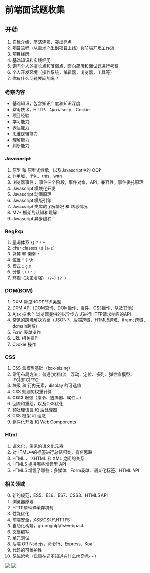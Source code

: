 # 前端面试题收集

## 开始 

1. 自我介绍，简洁连贯，突出亮点
2. 项目流程（从需求产生到项目上线）和前端开发工作流
3. 项目经历
0. 基础知识和实践经历
6. 询问个人的擅长点和薄弱点，面向简历和面试题进行考察
4. 个人开发环境（操作系统，编辑器，浏览器，工具等）
0. 你有什么问题要问的吗？


### 考察内容

- 基础知识，包含知识广度和知识深度
- 常用技术，HTTP、Ajax/Jsonp、Cookie
- 项目经验
- 学习能力
- 表达能力
- 思维逻辑能力
- 理解能力
- 判断能力

### Javascript

 1. 原型 和 原型式继承，以及Javascript中的 OOP
 2. 作用域、闭包、this、with
 3. 浏览器事件： 事件三个阶段，事件对象，API，兼容性，事件委托原理
 4. Javascript 模块化开发
 5. Javascript 动画原理
 6. Javascript 模版引擎
 6. Javascript 类库的了解情况 和 熟悉情况
 7. MV* 框架的认知和理解
 8. Javascript 异步编程

### RegExp

 1. 量词体系 `{}` `?` `*` `+`
 2. char classes `\d` `[a-z]` 
 3. 贪婪 和 懒惰 `?`
 4. 位置 `^` `$` `\b`
 5. 模式 `i` `g` `m`
 6. 分组 `()` `(?:)`
 7. 环视（决策增强） `(?=)` `(?!)`

### DOM(BOM)

 1. DOM 常见NODE节点类型
 2. DOM API（DOM查询、DOM操作、事件、CSS操作、以及其他）
 3. Ajax 技术？ 浏览器提供的以异步方式进行HTTP请求响应的API
 4. 常见的跨域解决方案（JSONP、后端跨域，HTML5跨域、iframe跨域、domain跨域）
 5. Form 表单操作
 6. URL 相关操作
 7. Cookie 操作

### CSS

 1. CSS 盒模型基础（box-sizing）
 2. 常用布局方法：普通(文档)流、浮动、定位、多列、弹性盒模型、IFC|BFC|FFC
 3. 块级 和 行内元素，display 的可选值
 4. CSS 规则的权重计算
 5. CSS3 增强（指令、选择器、属性...） 
 6. 回流和重绘，以及CSS优化
 7. 预处理语言 和 后处理器
 8. CSS 框架 和 理念
 9. 组件化开发 和 Web Components

### Html

 1. 语义化，常见的语义化元素
 2. 对HTML中的标签进行总结归类，有何思路
 3. HTML 、 XHTML 和 XML 之间的关系
 4. HTML5 提供哪些增强型 API
 5. HTML5 增强了哪些：多媒体、Form表单、语义化标签、HTML API

### 相关领域

 0. 新的规范，ES5、ES6、ES7、CSS3、HTML5 API
 1. 浏览器原理
 2. HTTP原理和缓存机制
 3. 性能优化
 4. 前端安全，XSS\CSRF\HTTPS
 4. 自动化构建，grunt\gulp\fis\webpack
 5. 文档编写
 6. 单元测试
 7. 后端 OR Nodejs，命令行、Express、Koa
 8. 代码的可维护性
 9. 系统架构（我现在还不知道有什么内容呢~~）


![](http://wd.geilicdn.com/b7982630030332673deb6ae8644a9b44.png)
![](http://wd.geilicdn.com/d04d19ba0cd127203d173bfb41573320.png)
